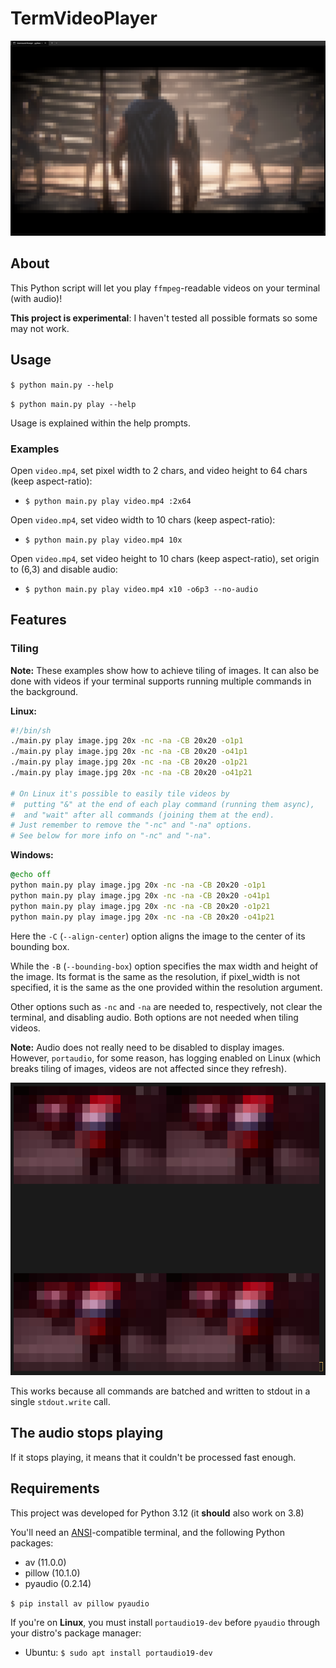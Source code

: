 # TermVideoPlayer

![](preview.png)

## About

This Python script will let you play `ffmpeg`-readable videos on your terminal (with audio)!

**This project is experimental**: I haven't tested all possible formats so some may not work.

## Usage

`$ python main.py --help`

`$ python main.py play --help`

Usage is explained within the help prompts.

### Examples

Open `video.mp4`, set pixel width to 2 chars, and video height to 64 chars (keep aspect-ratio):
- `$ python main.py play video.mp4 :2x64`

Open `video.mp4`, set video width to 10 chars (keep aspect-ratio):
- `$ python main.py play video.mp4 10x`

Open `video.mp4`, set video height to 10 chars (keep aspect-ratio), set origin to (6,3) and disable audio:
- `$ python main.py play video.mp4 x10 -o6p3 --no-audio`

## Features

### Tiling

**Note:** These examples show how to achieve tiling of images.
It can also be done with videos if your terminal supports running multiple commands in the background.

**Linux:**
```sh
#!/bin/sh
./main.py play image.jpg 20x -nc -na -CB 20x20 -o1p1
./main.py play image.jpg 20x -nc -na -CB 20x20 -o41p1
./main.py play image.jpg 20x -nc -na -CB 20x20 -o1p21
./main.py play image.jpg 20x -nc -na -CB 20x20 -o41p21

# On Linux it's possible to easily tile videos by
#  putting "&" at the end of each play command (running them async),
#  and "wait" after all commands (joining them at the end).
# Just remember to remove the "-nc" and "-na" options.
# See below for more info on "-nc" and "-na".
```

**Windows:**
```bat
@echo off
python main.py play image.jpg 20x -nc -na -CB 20x20 -o1p1
python main.py play image.jpg 20x -nc -na -CB 20x20 -o41p1
python main.py play image.jpg 20x -nc -na -CB 20x20 -o1p21
python main.py play image.jpg 20x -nc -na -CB 20x20 -o41p21
```

Here the `-C` (`--align-center`) option aligns the image to the center of its bounding box.

While the `-B` (`--bounding-box`) option specifies the max width and height of the image.
Its format is the same as the resolution, if pixel_width is not specified, it is the same as the one provided within the resolution argument.

Other options such as `-nc` and `-na` are needed to, respectively, not clear the terminal, and disabling audio.
Both options are not needed when tiling videos.

**Note:** Audio does not really need to be disabled to display images. However, `portaudio`, for some reason, has logging enabled on Linux
(which breaks tiling of images, videos are not affected since they refresh).

![Tiling Example Image](tiling.png)

This works because all commands are batched and written to stdout in a single `stdout.write` call.

## The audio stops playing

If it stops playing, it means that it couldn't be processed fast enough.

## Requirements

This project was developed for Python 3.12 (it **should** also work on 3.8)

You'll need an [ANSI](https://en.wikipedia.org/wiki/ANSI_escape_code)-compatible terminal, and the following Python packages:
- av (11.0.0)
- pillow (10.1.0)
- pyaudio (0.2.14)

`$ pip install av pillow pyaudio`

If you're on **Linux**, you must install `portaudio19-dev` before `pyaudio` through your distro's package manager:
- Ubuntu: `$ sudo apt install portaudio19-dev`
